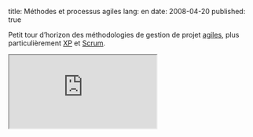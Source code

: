 title: Méthodes et processus agiles
lang: en
date: 2008-04-20
published: true

Petit tour d’horizon des méthodologies de gestion de projet [agiles](http://agilemanifesto.org/), plus particulièrement [XP](http://fr.wikipedia.org/wiki/Extreme_programming) et [Scrum](http://fr.wikipedia.org/wiki/Scrum_%28m%C3%A9thode%29).

<iframe src="https://www.slideshare.net/slideshow/embed_code/669729" class="slideshare">
    <p><a href="https://www.slideshare.net/nperriault/mthodologies-de-dveloppement-agiles-presentation">Méthodes et processus agiles</a></p>
</iframe>
